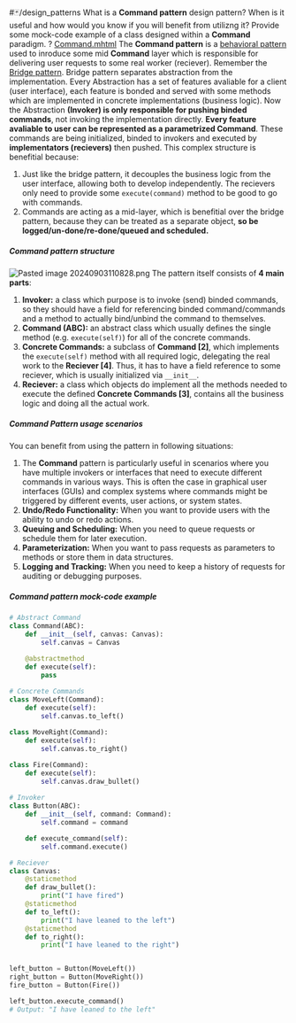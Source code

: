 #🃏/design_patterns
What is a **Command pattern** design pattern? When is it useful and how would you know if you will benefit from utilizng it? Provide some mock-code example of a class designed within a **Command** paradigm.
?
[Command.mhtml](../../📁%20files/Command.mhtml)
The **Command pattern** is a [behavioral pattern](Behavioral%20patterns.md) used to inroduce some mid **Command** layer which is responsible for  delivering user requests to some real worker (reciever). Remember the [Bridge pattern](Bridge%20pattern.md). Bridge pattern separates abstraction from the implementation. Every Abstraction has a set of features avaliable for a client (user interface), each feature is bonded and served with some methods which are implemented in concrete implementations (business logic). Now the Abstraction **(Invoker) is only responsible for pushing binded commands**, not invoking the implementation directly. **Every feature avaliable to user can be represented as a parametrized Command**. These commands are being initialized, binded to invokers and executed by **implementators (recievers)** then pushed. This complex structure is benefitial because:
1. Just like the bridge pattern, it decouples the business logic from the user interface, allowing both to develop independently. The recievers only need to provide some `execute(command)` method to be good to go with commands.
2. Commands are acting as a mid-layer, which is benefitial over the bridge pattern, because they can be treated as a separate object, **so be logged/un-done/re-done/queued and scheduled.**
##### Command pattern structure
![Pasted image 20240903110828.png](Pasted%20image%2020240903110828.png)
The pattern itself consists of **4 main parts**:
1. **Invoker:** a class which purpose is to invoke (send) binded commands, so they should have a field for referencing binded command/commands and a method to actually bind/unbind the command to themselves.
2. **Command (ABC):** an abstract class which usually defines the single method (e.g. `execute(self)`) for all of the concrete commands.
3. **Concrete Commands:** a subclass of **Command \[2]**, which implements the `execute(self)` method with all required logic, delegating the real work to the **Reciever \[4]**. Thus, it has to have a field reference to some reciever, which is usually initialized via `__init__`.
4. **Reciever:** a class which objects do implement all the methods needed to execute the defined **Concrete Commands \[3]**, contains all the business logic and doing all the actual work.
##### Command Pattern usage scenarios
You can benefit from using the pattern in following situations:
1. The **Command** pattern is particularly useful in scenarios where you have multiple invokers or interfaces that need to execute different commands in various ways. This is often the case in graphical user interfaces (GUIs) and complex systems where commands might be triggered by different events, user actions, or system states.
2. **Undo/Redo Functionality:** When you want to provide users with the ability to undo or redo actions.
3. **Queuing and Scheduling:** When you need to queue requests or schedule them for later execution.
4. **Parameterization:** When you want to pass requests as parameters to methods or store them in data structures.
5.  **Logging and Tracking:** When you need to keep a history of requests for auditing or debugging purposes.
##### Command pattern mock-code example
```python
# Abstract Command
class Command(ABC):
	def __init__(self, canvas: Canvas):
		self.canvas = Canvas
		
	@abstractmethod 
	def execute(self):
		pass

# Concrete Commands
class MoveLeft(Command):
	def execute(self):
		self.canvas.to_left()
	
class MoveRight(Command):
	def execute(self):
		self.canvas.to_right()

class Fire(Command):
	def execute(self):
		self.canvas.draw_bullet()
		
# Invoker
class Button(ABC):
	def __init__(self, command: Command):
		self.command = command

	def execute_command(self):
		self.command.execute()

# Reciever
class Canvas:
	@staticmethod 
	def draw_bullet():
		print("I have fired")
	@staticmethod 
	def to_left():
		print("I have leaned to the left")
	@staticmethod 
	def to_right():
		print("I have leaned to the right")


left_button = Button(MoveLeft())
right_button = Button(MoveRight())
fire_button = Button(Fire())

left_button.execute_command()
# Output: "I have leaned to the left"
```
<!--SR:!2026-02-06,348,290-->